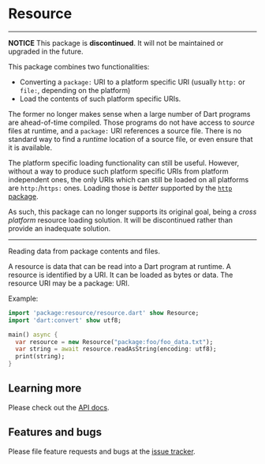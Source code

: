 # Resource

----
**NOTICE** This package is **discontinued**.
It will not be maintained or upgraded in the future.

This package combines two functionalities:
* Converting a `package:` URI to a platform specific URI
  (usually `http:` or `file:`, depending on the platform)
* Load the contents of such platform specific URIs.

The former no longer makes sense when a large number of Dart
programs are ahead-of-time compiled.
Those programs do not have access to *source* files at runtime,
and a `package:` URI references a source file.
There is no standard way to find a *runtime* location of a source file,
or even ensure that it is available.

The platform specific loading functionality can still be useful.
However, without a way to produce such platform specific URIs from
platform independent ones, the only URIs which can still
be loaded on all platforms are `http:`/`https:` ones.
Loading those is *better* supported by the [`http` package][package:http].

As such, this package can no longer supports its original goal,
being a *cross platform* resource loading solution.
It will be discontinued rather than provide an inadequate solution.

----

Reading data from package contents and files.

A resource is data that can be read into a Dart program at runtime.
A resource is identified by a URI. It can be loaded as bytes or data.
The resource URI may be a package: URI.

Example:

```dart
import 'package:resource/resource.dart' show Resource;
import 'dart:convert' show utf8;

main() async {
  var resource = new Resource("package:foo/foo_data.txt");
  var string = await resource.readAsString(encoding: utf8);
  print(string);
}
```

## Learning more

Please check out the [API docs](https://www.dartdocs.org/documentation/resource/latest).

## Features and bugs

Please file feature requests and bugs at the [issue tracker][tracker].

[tracker]: https://github.com/dart-lang/resource/issues
[package:http]: https://pub.dartlang.org/packages/http
